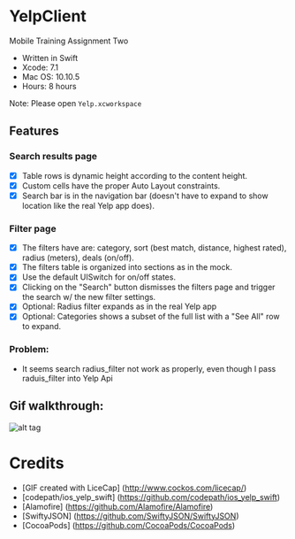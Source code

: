 # YelpClient
Mobile Training Assignment Two

- Written in Swift
- Xcode: 7.1
- Mac OS: 10.10.5
- Hours: 8 hours

Note: Please open `Yelp.xcworkspace`

## Features

### Search results page
- [x] Table rows is dynamic height according to the content height.
- [x] Custom cells have the proper Auto Layout constraints.
- [x] Search bar is in the navigation bar (doesn't have to expand to show location like the real Yelp app does).
 
### Filter page
- [x] The filters have are: category, sort (best match, distance, highest rated), radius (meters), deals (on/off).
- [x] The filters table is organized into sections as in the mock.
- [x] Use the default UISwitch for on/off states.
- [x] Clicking on the "Search" button dismisses the filters page and trigger the search w/ the new filter settings.
- [x] Optional: Radius filter expands as in the real Yelp app
- [x] Optional: Categories shows a subset of the full list with a "See All" row to expand.
    
### Problem:
- It seems search radius_filter not work as properly, even though I pass raduis_filter into Yelp Api
    
## Gif walkthrough:

![alt tag](https://github.com/pingzh/YelpClient/blob/master/MobileTrainingAssignmentTwo__Ping_Zhang2.gif)

# Credits
- [GIF created with LiceCap] (http://www.cockos.com/licecap/)
- [codepath/ios_yelp_swift] (https://github.com/codepath/ios_yelp_swift)
- [Alamofire] (https://github.com/Alamofire/Alamofire)
- [SwiftyJSON] (https://github.com/SwiftyJSON/SwiftyJSON)
- [CocoaPods] (https://github.com/CocoaPods/CocoaPods)
